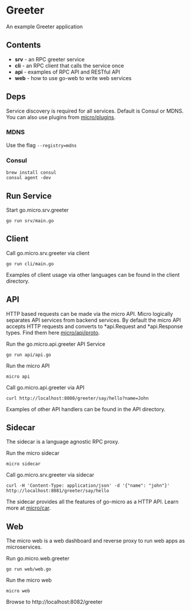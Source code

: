 # Greeter

An example Greeter application

## Contents

- **srv** - an RPC greeter service
- **cli** - an RPC client that calls the service once
- **api** - examples of RPC API and RESTful API
- **web** - how to use go-web to write web services

## Deps

Service discovery is required for all services. Default is Consul or MDNS. You can also use plugins from 
[micro/plugins](https://github.com/micro/go-plugins).

### MDNS

Use the flag `--registry=mdns`

### Consul

```
brew install consul
consul agent -dev
```

## Run Service

Start go.micro.srv.greeter
```shell
go run srv/main.go
```

## Client

Call go.micro.srv.greeter via client
```shell
go run cli/main.go
```

Examples of client usage via other languages can be found in the client directory.

## API

HTTP based requests can be made via the micro API. Micro logically separates API services from backend services. By default the micro API 
accepts HTTP requests and converts to *api.Request and *api.Response types. Find them here [micro/api/proto](https://github.com/micro/micro/tree/master/api/proto).

Run the go.micro.api.greeter API Service
```shell
go run api/api.go 
```

Run the micro API
```shell
micro api
```

Call go.micro.api.greeter via API
```shell
curl http://localhost:8080/greeter/say/hello?name=John
```

Examples of other API handlers can be found in the API directory.

## Sidecar

The sidecar is a language agnostic RPC proxy.

Run the micro sidecar
```shell
micro sidecar
```

Call go.micro.srv.greeter via sidecar
```shell
curl -H 'Content-Type: application/json' -d '{"name": "john"}' http://localhost:8081/greeter/say/hello
```

The sidecar provides all the features of go-micro as a HTTP API. Learn more at [micro/car](https://github.com/micro/micro/tree/master/car).

## Web

The micro web is a web dashboard and reverse proxy to run web apps as microservices.

Run go.micro.web.greeter
```
go run web/web.go 
```

Run the micro web
```shell
micro web
```

Browse to http://localhost:8082/greeter
